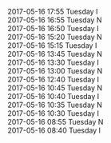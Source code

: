 2017-05-16 17:55 Tuesday  I  
2017-05-16 16:55 Tuesday  N  
2017-05-16 16:50 Tuesday  I  
2017-05-16 15:20 Tuesday  N  
2017-05-16 15:15 Tuesday  I  
2017-05-16 13:45 Tuesday  N  
2017-05-16 13:30 Tuesday  I  
2017-05-16 13:00 Tuesday  N  
2017-05-16 12:40 Tuesday  I  
2017-05-16 10:45 Tuesday  N  
2017-05-16 10:40 Tuesday  I  
2017-05-16 10:35 Tuesday  N  
2017-05-16 10:30 Tuesday  I  
2017-05-16 08:55 Tuesday  N  
2017-05-16 08:40 Tuesday  I  
